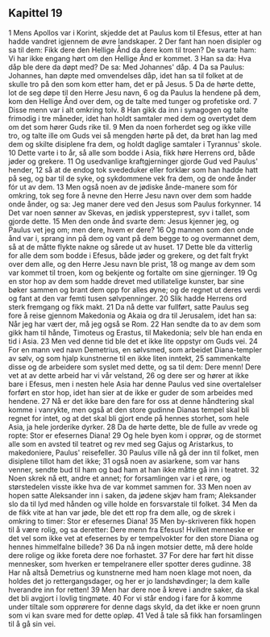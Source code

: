 ## Kapittel 19

1 Mens Apollos var i Korint, skjedde det at Paulus kom til Efesus, etter at han hadde vandret igjennem de øvre landskaper.
2 Der fant han noen disipler og sa til dem: Fikk dere den Hellige Ånd da dere kom til troen? De svarte ham: Vi har ikke engang hørt om den Hellige Ånd er kommet.
3 Han sa da: Hva dåp ble dere da døpt med? De sa: Med Johannes' dåp.
4 Da sa Paulus: Johannes, han døpte med omvendelses dåp, idet han sa til folket at de skulle tro på den som kom etter ham, det er på Jesus.
5 Da de hørte dette, lot de seg døpe til den Herre Jesu navn,
6 og da Paulus la hendene på dem, kom den Hellige Ånd over dem, og de talte med tunger og profetiske ord.
7 Disse menn var i alt omkring tolv.
8 Han gikk da inn i synagogen og talte frimodig i tre måneder, idet han holdt samtaler med dem og overtydet dem om det som hører Guds rike til.
9 Men da noen forherdet seg og ikke ville tro, og talte ille om Guds vei så mengden hørte på det, da brøt han lag med dem og skilte disiplene fra dem, og holdt daglige samtaler i Tyrannus' skole.
10 Dette varte i to år, så alle som bodde i Asia, fikk høre Herrens ord, både jøder og grekere.
11 Og usedvanlige kraftgjerninger gjorde Gud ved Paulus' hender,
12 så at de endog tok svededuker eller forklær som han hadde hatt på seg, og bar til de syke, og sykdommene vek fra dem, og de onde ånder fór ut av dem.
13 Men også noen av de jødiske ånde-manere som fór omkring, tok seg fore å nevne den Herre Jesu navn over dem som hadde onde ånder, og sa: Jeg maner dere ved den Jesus som Paulus forkynner.
14 Det var noen sønner av Skevas, en jødisk yppersteprest, syv i tallet, som gjorde dette.
15 Men den onde ånd svarte dem: Jesus kjenner jeg, og Paulus vet jeg om; men dere, hvem er dere?
16 Og mannen som den onde ånd var i, sprang inn på dem og vant på dem begge to og overmannet dem, så at de måtte flykte nakne og sårede ut av huset.
17 Dette ble da vitterlig for alle dem som bodde i Efesus, både jøder og grekere, og det falt frykt over dem alle, og den Herre Jesu navn ble prist,
18 og mange av dem som var kommet til troen, kom og bekjente og fortalte om sine gjerninger.
19 Og en stor hop av dem som hadde drevet med utillatelige kunster, bar sine bøker sammen og brant dem opp for alles øyne; og de regnet ut deres verdi og fant at den var femti tusen sølvpenninger.
20 Slik hadde Herrens ord sterk fremgang og fikk makt.
21 Da nå dette var fullført, satte Paulus seg fore å reise gjennom Makedonia og Akaia og dra til Jerusalem, idet han sa: Når jeg har vært der, må jeg også se Rom.
22 Han sendte da to av dem som gikk ham til hånde, Timoteus og Erastus, til Makedonia; selv ble han enda en tid i Asia.
23 Men ved denne tid ble det et ikke lite oppstyr om Guds vei.
24 For en mann ved navn Demetrius, en sølvsmed, som arbeidet Diana-templer av sølv, og som hjalp kunstnerne til en ikke liten inntekt,
25 sammenkalte disse og de arbeidere som syslet med dette, og sa til dem: Dere menn! Dere vet at av dette arbeid har vi vår velstand,
26 og dere ser og hører at ikke bare i Efesus, men i nesten hele Asia har denne Paulus ved sine overtalelser forført en stor hop, idet han sier at de ikke er guder de som arbeides med hendene.
27 Nå er det ikke bare den fare for oss at denne håndtering skal komme i vanrykte, men også at den store gudinne Dianas tempel skal bli regnet for intet, og at det skal bli gjort ende på hennes storhet, som hele Asia, ja hele jorderike dyrker.
28 Da de hørte dette, ble de fulle av vrede og ropte: Stor er efesernes Diana!
29 Og hele byen kom i opprør, og de stormet alle som en avsted til teatret og rev med seg Gajus og Aristarkus, to makedoniere, Paulus' reisefeller.
30 Paulus ville nå gå der inn til folket, men disiplene tillot ham det ikke;
31 også noen av asiarkene, som var hans venner, sendte bud til ham og bad ham at han ikke måtte gå inn i teatret.
32 Noen skrek nå ett, andre et annet; for forsamlingen var i et røre, og størstedelen visste ikke hva de var kommet sammen for.
33 Men noen av hopen satte Aleksander inn i saken, da jødene skjøv ham fram; Aleksander slo da til lyd med hånden og ville holde en forsvarstale til folket.
34 Men da de fikk vite at han var jøde, ble det ett rop fra dem alle, og de skrek i omkring to timer: Stor er efesernes Diana!
35 Men by-skriveren fikk hopen til å være rolig, og sa deretter: Dere menn fra Efesus! Hvilket menneske er det vel som ikke vet at efesernes by er tempelvokter for den store Diana og hennes himmelfalne billede?
36 Da nå ingen motsier dette, må dere holde dere rolige og ikke foreta dere noe forhastet.
37 For dere har ført hit disse mennesker, som hverken er tempelranere eller spotter deres gudinne.
38 Har nå altså Demetrius og kunstnerne med ham noen klage mot noen, da holdes det jo rettergangsdager, og her er jo landshøvdinger; la dem kalle hverandre inn for retten!
39 Men har dere noe å kreve i andre saker, da skal det bli avgjort i lovlig tingmøte.
40 For vi står endog i fare for å komme under tiltale som opprørere for denne dags skyld, da det ikke er noen grunn som vi kan svare med for dette opløp.
41 Ved å tale så fikk han forsamlingen til å gå sin vei.
